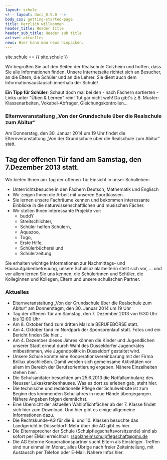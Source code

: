 ```yaml
---
layout: schule
<!-- layout: docs_0.9.0 -->
body_css: getting-started-page
title: Herzlich willkommen
header_title: Header title
header_sub_title: Header sub title
active: aktuelles
news: Hier kann man news hinpacken.
---
```




site.schule == {{ site.schule }}



Wir begrüßen Sie auf den Seiten der Realschule Golzheim und hoffen, dass Sie alle Informationen finden. Unsere Internetseite richtet sich an Besucher, an die Eltern, die Schüler und an die Lehrer. Sie dient auch dem Informationsaustausch innerhalb der Schule! 

**Ein Tipp für Schüler**: Schaut doch mal bei den - nach Fächern sortierten - Links unter "Üben &amp; Lernen" rein! Tut gar nicht weh! Da gibt's z.B. Muster-Klassenarbeiten, Vokabel-Abfrager, Gleichungskontrollen... 


### Elternveranstaltung „Von der Grundschule über die Realschule zum Abitur“

Am Donnerstag, den 30. Januar 2014 um 19 Uhr findet die Elternveranstaltung „Von der Grundschule über die Realschule zum Abitur“ statt. 

## Tag der offenen Tür fand am Samstag, den 7.Dezember 2013 statt.

Wir bieten Ihnen am Tag der offenen Tür Einsicht in unser Schulleben:

- Unterrichtsbesuche in den Fächern Deutsch, Mathematik und Englisch
- Wir zeigen Ihnen die Arbeit mit unseren Sportklassen.
- Sie lernen unsere Fachräume kennen und bekommen interessante Einblicke in die naturwissenschaftlichen und musischen Fächer.
- Wir stellen Ihnen interessante Projekte vor: 
  - buddY
  - Streitschlichter,
  - Schüler helfen Schülern, 
  - Aquazoo, 
  - Togo, 
  - Erste Hilfe, 
  - Schülerbücherei und 
  - Schülerzeitung.

Sie erhalten wichtige Informationen zur Nachmittags- und Hausaufgabenbetreuung, unsere Schulsozialarbeiterin stellt sich vor, ... und vor allem lernen Sie uns kennen, die Schülerinnen und Schüler, die Kolleginnen und Kollegen, Eltern und unsere schulischen Partner.

### Aktuelles

- Elternveranstaltung „Von der Grundschule über die Realschule zum Abitur“ am Donnerstagm, den 30. Januar 2014 um 19 Uhr 
- Tag der offenen Tür am Samstag, den 7. Dezember 2013 von 9:30 Uhr bis 12:00 Uhr
- Am 8. Oktober fand zum dritten Mal die BERUFEBÖRSE statt. 
- Am 4. Oktober fand im Nordpark der Sponsorenlauf statt. Fotos und ein Bericht finden Sie hier...
- Am 4. Dezember dieses Jahres können die Kinder und Jugendlichen unserer Stadt erneut durch Wahl des Düsseldorfer Jugendrates mitbestimmen, wie Jugendpolitik in Düsseldorf gestaltet wird. 
- Unsere Schule konnte eine Kooperationsvereinbarung mit der Firma Brillux abschließen. Damit werden sich gemeinsame Aktivitäten vor allem im Bereich der Berufsorientierung ergeben. Nähere Einzelheiten stehen hier.
- Die Schulsanitäter besuchten am 25.6.2013 die Notfallambulanz des Neusser Lukaskrankenhauses. Was es dort zu erleben gab, steht hier.
- Die technische und redaktionelle Pflege der Schulwebsite ist zum Beginn des kommenden Schuljahres in neue Hände übergegangen. Nähere Angaben folgen demnächst.
- Eine Übersicht der aktuellen Wahlpflichtfächer ab der 7. Klasse findet sich hier zum Download. Und hier gibt es einige allgemeine Informationen dazu.
- Die Rechtskunde-AG für die 9. und 10. Klassen besuchte das Landgericht in Düsseldorf! Mehr über die AG gibt es hier.
- Die Elternsprecher der Schule (Schulpflegschaftsvorsitzende) sind ab sofort per EMail erreichbar: rsgolzheimschulpflegschaft@gmx.de
- Die AG Externe Kooperationspartner sucht Eltern als Einsteiger. Treffen sind nur einmal im Monat, alles Übrige nach freier Zeiteinteilung, mit Austausch per Telefon oder E-Mail. Nähere Infos hier.
